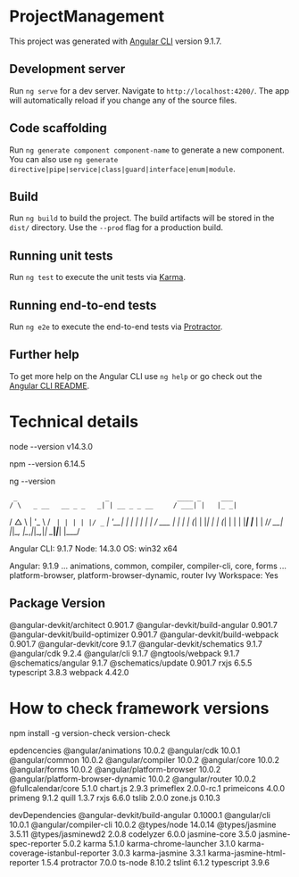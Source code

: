 # ProjectManagement

This project was generated with [Angular CLI](https://github.com/angular/angular-cli) version 9.1.7.

## Development server

Run `ng serve` for a dev server. Navigate to `http://localhost:4200/`. The app will automatically reload if you change any of the source files.

## Code scaffolding

Run `ng generate component component-name` to generate a new component. You can also use `ng generate directive|pipe|service|class|guard|interface|enum|module`.

## Build

Run `ng build` to build the project. The build artifacts will be stored in the `dist/` directory. Use the `--prod` flag for a production build.

## Running unit tests

Run `ng test` to execute the unit tests via [Karma](https://karma-runner.github.io).

## Running end-to-end tests

Run `ng e2e` to execute the end-to-end tests via [Protractor](http://www.protractortest.org/).

## Further help

To get more help on the Angular CLI use `ng help` or go check out the [Angular CLI README](https://github.com/angular/angular-cli/blob/master/README.md).


# Technical details
node --version
v14.3.0

npm --version
6.14.5


ng --version

     _                      _                 ____ _     ___ 
    / \   _ __   __ _ _   _| | __ _ _ __     / ___| |   |_ _|
   / △ \ | '_ \ / _` | | | | |/ _` | '__|   | |   | |    | | 
  / ___ \| | | | (_| | |_| | | (_| | |      | |___| |___ | |
 /_/   \_\_| |_|\__, |\__,_|_|\__,_|_|       \____|_____|___|
                |___/
    

Angular CLI: 9.1.7
Node: 14.3.0
OS: win32 x64

Angular: 9.1.9
... animations, common, compiler, compiler-cli, core, forms
... platform-browser, platform-browser-dynamic, router
Ivy Workspace: Yes

Package                           Version
-----------------------------------------------------------
@angular-devkit/architect         0.901.7
@angular-devkit/build-angular     0.901.7
@angular-devkit/build-optimizer   0.901.7
@angular-devkit/build-webpack     0.901.7
@angular-devkit/core              9.1.7
@angular-devkit/schematics        9.1.7
@angular/cdk                      9.2.4
@angular/cli                      9.1.7
@ngtools/webpack                  9.1.7
@schematics/angular               9.1.7
@schematics/update                0.901.7
rxjs                              6.5.5
typescript                        3.8.3
webpack                           4.42.0

# How to check framework versions
npm install -g version-check
version-check

epdencencies
@angular/animations               10.0.2
@angular/cdk                      10.0.1
@angular/common                   10.0.2
@angular/compiler                 10.0.2
@angular/core                     10.0.2
@angular/forms                    10.0.2
@angular/platform-browser         10.0.2
@angular/platform-browser-dynamic 10.0.2
@angular/router                   10.0.2
@fullcalendar/core                5.1.0
chart.js                          2.9.3
primeflex                         2.0.0-rc.1
primeicons                        4.0.0
primeng                           9.1.2
quill                             1.3.7
rxjs                              6.6.0
tslib                             2.0.0
zone.js                           0.10.3

devDependencies
@angular-devkit/build-angular     0.1000.1
@angular/cli                      10.0.1
@angular/compiler-cli             10.0.2
@types/node                       14.0.14
@types/jasmine                    3.5.11
@types/jasminewd2                 2.0.8
codelyzer                         6.0.0
jasmine-core                      3.5.0
jasmine-spec-reporter             5.0.2
karma                             5.1.0
karma-chrome-launcher             3.1.0
karma-coverage-istanbul-reporter  3.0.3
karma-jasmine                     3.3.1
karma-jasmine-html-reporter       1.5.4
protractor                        7.0.0
ts-node                           8.10.2
tslint                            6.1.2
typescript                        3.9.6

